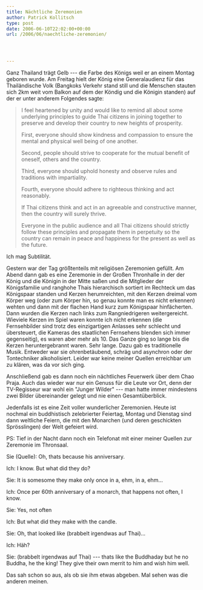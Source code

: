 ```yaml
---
title: Nächtliche Zeremonien
author: Patrick Kollitsch
type: post
date: 2006-06-10T22:02:00+00:00
url: /2006/06/naechtliche-zeremonien/




---
```

Ganz Thailand tr&auml;gt Gelb --- die Farbe des K&ouml;nigs weil er an einem Montag geboren wurde. Am Freitag hielt der K&ouml;nig eine Generalaudienz f&uuml;r das Thail&auml;ndische Volk (Bangkoks Verkehr stand still und die Menschen stauten sich 2km weit vom Balkon auf dem der K&ouml;ndig und die K&ouml;nigin standen) auf der er unter anderem Folgendes sagte:

> I feel heartened by unity and would like to remind all about some underlying principles to guide Thai citizens in joining together to preserve and develop their country to new heights of prosperity.
> 
> First, everyone should show kindness and compassion to ensure the mental and physical well being of one another.
> 
> Second, people should strive to cooperate for the mutual benefit of oneself, others and the country.
> 
> Third, everyone should uphold honesty and observe rules and traditions with impartiality.
> 
> Fourth, everyone should adhere to righteous thinking and act reasonably.
> 
> If Thai citizens think and act in an agreeable and constructive manner, then the country will surely thrive.
> 
> Everyone in the public audience and all Thai citizens should strictly follow these principles and propagate them in perpetuity so the country can remain in peace and happiness for the present as well as the future.

Ich mag Subtilit&auml;t.

Gestern war der Tag gr&ouml;&szlig;tenteils mit religi&ouml;sen Zeremonien gef&uuml;llt. Am Abend dann gab es eine Zeremonie in der Gro&szlig;en Thronhalle in der der K&ouml;nig und die K&ouml;nigin in der Mitte sa&szlig;en und die Mitglieder der K&ouml;nigsfamilie und ranghohe Thais hierarchisch sortiert im Rechteck um das K&ouml;nigspaar standen und Kerzen herumreichten, mit den Kerzen dreimal vom K&ouml;rper weg (oder zum K&ouml;rper hin, so genau konnte man es nicht erkennen) wehten und dann mit der flachen Hand kurz zum K&ouml;nigspaar hinf&auml;cherten. Dann wurden die Kerzen nach links zum Rangniedrigeren weitergereicht. Wieviele Kerzen im Spiel waren konnte ich nicht erkennen (die Fernsehbilder sind trotz des einzigartigen Anlasses sehr schlecht und &uuml;bersteuert, die Kameras des staatlichen Fernsehens blenden sich immer gegenseitig), es waren aber mehr als 10. Das Ganze ging so lange bis die Kerzen heruntergebrannt waren. Sehr lange. Dazu gab es traditionelle Musik. Entweder war sie ohrenbet&auml;ubend, schr&auml;g und asynchron oder der Tontechniker alkoholisiert. Leider war keine meiner Quellen erreichbar um zu kl&auml;ren, was da vor sich ging. 

Anschlie&szlig;end gab es dann noch ein n&auml;chtliches Feuerwerk &uuml;ber dem Chao Praja. Auch das wieder war nur ein Genuss f&uuml;r die Leute vor Ort, denn der TV-Regisseur war wohl ein "Junger Wilder" --- man hatte immer mindestens zwei Bilder &uuml;bereinander gelegt und nie einen Gesamt&uuml;berblick.

Jedenfalls ist es eine Zeit voller wunderlicher Zeremonien. Heute ist nochmal ein buddhistisch zelebrierter Feiertag, Montag und Dienstag sind dann weltliche Feiern, die mit den Monarchen (und deren geschickten Spr&ouml;sslingen) der Welt gefeiert wird.

PS: Tief in der Nacht dann noch ein Telefonat mit einer meiner Quellen zur Zeremonie im Thronsaal.

Sie (Quelle): Oh, thats because his anniversary.
  
Ich: I know. But what did they do?
  
Sie: It is somesome they make only once in a, ehm, in a, ehm...
  
Ich: Once per 60th anniversary of a monarch, that happens not often, I know. 
  
Sie: Yes, not often
  
Ich: But what did they make with the candle.
  
Sie: Oh, that looked like (brabbelt irgendwas auf Thai)...
  
Ich: H&auml;h?
  
Sie: (brabbelt irgendwas auf Thai) --- thats like the Buddhaday but he no Buddha, he the king! They give their own merrit to him and wish him well.

Das sah schon so aus, als ob sie ihm etwas abgeben. Mal sehen was die anderen meinen.